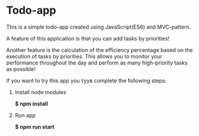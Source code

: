 # Todo-app

This is a simple todo-app created using JavaScript(ES6) and MVC-pattern. 

A feature of this application is that you can add tasks by priorities!

Another feature is the calculation of the efficiency percentage based on the execution of tasks by priorities. 
This allows you to monitor your performance throughout the day and perform as many high-priority tasks as possible!

If you want to try this app you туув complete the following steps:

1. Install node modules

    **$ npm install**

2. Run app

    **$ npm run start**
